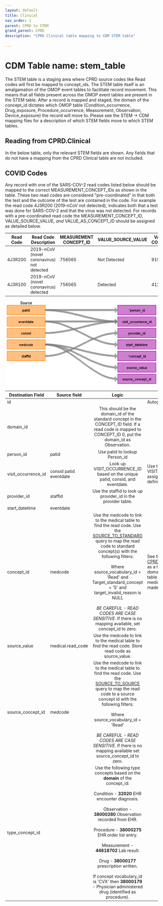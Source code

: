 ```yaml
---
layout: default
title: Clinical
nav_order: 1
parent: CPRD to STEM
grand_parent: CPRD
description: "CPRD Clinical table mapping to CDM STEM table"

---
```


# CDM Table name: stem_table

The STEM table is a staging area where CPRD source codes like Read codes will first be mapped to concept_ids. The STEM table itself is an amalgamation of the OMOP event tables to facilitate record movement. This means that all fields present across the OMOP event tables are present in the STEM table. After a record is mapped and staged, the domain of the concept_id dictates which OMOP table (Condition_occurrence, Drug_exposure, Procedure_occurrence, Measurement, Observation, Device_exposure) the record will move to. Please see the STEM -> CDM mapping files for a description of which STEM fields move to which STEM tables. 

## Reading from CPRD.Clinical

In the below table, only the relevant STEM fields are shown. Any fields that do not have a mapping from the CPRD Clinical table are not included.

## **COVID Codes**

Any record with one of the SARS-COV-2 read codes listed below should be mapped to the correct MEASUREMENT_CONCEPT_IDs as shown in the table. These two read codes are considered "pre-coordinated" in that both the test and the outcome of the test are contained in the code. For example the read code 4J3R200 (2019-nCoV not detected), indicates both that a test was done for SARS-COV-2 and that the virus was not detected. For records with a pre-coordinated read code the MEASUREMENT_CONCEPT_ID, VALUE_SOURCE_VALUE, *and* VALUE_AS_CONCEPT_ID should be assigned as detailed below.

|Read Code | Read Code Description| MEASUREMENT CONCEPT_ID|VALUE_SOURCE_VALUE| VALUE_AS CONCEPT_ID|
|----|----|----|----|---|
|4J3R200|2019-nCoV (novel coronavirus) not detected|756065|Not Detected|9190|
|4J3R100|2019-nCoV (novel coronavirus) detected|756065|Detected| 4126681|

![](images/image14.png)

| Destination Field | Source field | Logic | Comment field |
| ---- | ---- | :--------: | ------ |
| id |  |  | Autogenerate |
| domain_id |  | This should be the domain_id of the standard concept in the CONCEPT_ID field. If a read code is mapped to CONCEPT_ID 0, put the domain_id as Observation. |  |
| person_id | patid | Use patid to lookup Person_id  |  |
| visit_occurrence_id | consid  patid  eventdate | Look up VISIT_OCCURRENCE_ID based on the unique patid, consid, and eventdate. | Use the VISIT_OCCURRENCE_ID assigned in the previous visit definition step |
| provider_id | staffid | Use the staffid to look up provider_id in the provider table. | |
| start_datetime | eventdate |  | |
| concept_id | medcode | Use the medcode to link to the medical table to find the read code. Use the [SOURCE_TO_STANDARD](https://github.com/OHDSI/ETL-LambdaBuilder/blob/master/docs/Standard%20Queries/SOURCE_TO_STANDARD.sql) query to map the read code to standard concept(s) with the following filters: <br> <br>  Where source_vocabulary_id = 'Read'  and Target_standard_concept = 'S'  and target_invalid_reason is NULL<br><br>*BE CAREFUL - READ CODES ARE CASE SENSITIVE*. If there is no mapping available, set concept_id to zero. | See the query [CPRD_Clinical_Medcodes.sql](https://github.com/OHDSI/ETL-LambdaBuilder/blob/master/docs/CPRD/Queries/CPRD_Clinical_Medcodes.sql) as a high-level look at the domains covered by this table and how the link to the medical table should be made. |
| source_value | medical.read_code | Use the medcode to link to the medical table to find the read code. Store read code as source_value. | |
| source_concept_id | medcode | Use the medcode to link to the medical table to find the read code.     Use the [SOURCE_TO_SOURCE](https://github.com/OHDSI/ETL-LambdaBuilder/blob/master/docs/Standard%20Queries/SOURCE_TO_SOURCE.sql) query to map the read code to a source concept id with the following filters:<br><br> Where source_vocabulary_id = 'Read' <br><br>*BE CAREFUL - READ CODES ARE CASE SENSITIVE*. If there is no mapping available set source_concept_id to zero. | |
| type_concept_id |  | Use the following type concepts based on the **domain** of the concept_id:  <br><br>  Condition - **32020** EHR encounter diagnosis. <br><br> Observation - **38000280** Observation recorded from EHR.  <br><br>Procedure - **38000275** EHR order list entry. <br><br> Measurement - **44818702** Lab result.  <br><br>Drug - **38000177** prescription written.  <br><br>If concept vocabulary_id is 'CVX' then **38000179** - Physician administered drug (identified as procedure). |  |

